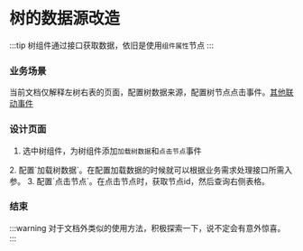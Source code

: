 # 树的数据源改造
:::tip
树组件通过接口获取数据，依旧是使用`组件属性`节点
:::
### 业务场景
当前文档仅解释左树右表的页面，配置树数据来源，配置树节点点击事件。[其他联动事件](./07左右联动的逻辑事件.md)
<drawing-bed src="2024042301/0.png" alt="2024042301/0.png"/>

### 设计页面
1. 选中树组件，为树组件添加`加载树数据`和`点击节点`事件
<drawing-bed src="2024042301/1.png" alt="2024042301/1.png"/>
2. 配置`加载树数据`。在配置加载数据的时候就可以根据业务需求处理接口所需入参。
<drawing-bed src="2024042301/2.png" alt="2024042301/2.png"/>
3. 配置`点击节点`。在点击节点时，获取节点id，然后查询右侧表格。
<drawing-bed src="2024042301/3.png" alt="2024042301/3.png"/>

### 结束
:::warning
对于文档外类似的使用方法，积极探索一下，说不定会有意外惊喜。
:::